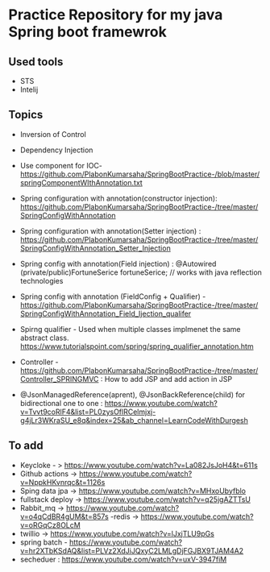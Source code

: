 # Practice Repository for my java Spring boot framewrok

## Used tools
* STS
* Intelij

## Topics
* Inversion of Control
* Dependency Injection

* Use component for IOC- https://github.com/PlabonKumarsaha/SpringBootPractice-/blob/master/springComponentWIthAnnotation.txt

* Spring configuration with annotation(constructor injection):  https://github.com/PlabonKumarsaha/SpringBootPractice-/tree/master/SpringConfigWithAnnotation

* Spring configuration with annotation(Setter injection) : https://github.com/PlabonKumarsaha/SpringBootPractice-/tree/master/SpringConfigWithAnnotation_Setter_Injection

* Spring config with annotation(Field injection) :
@Autowired
    (private/public)FortuneSerice fortuneSerice; // works with java reflection technologies
    
* Spring config with annotation (FieldConfig + Qualifier) -https://github.com/PlabonKumarsaha/SpringBootPractice-/tree/master/SpringConfigWithAnnotation_Field_Ijection_qualifer

* Spirng qualifier - Used when multiple classes implmenet the same abstract class. https://www.tutorialspoint.com/spring/spring_qualifier_annotation.htm

* Controller - https://github.com/PlabonKumarsaha/SpringBootPractice-/tree/master/Controller_SPRINGMVC : How to add JSP and add action in JSP
* @JsonManagedReference(aprent), @JsonBackReference(child)   for bidirectional one to one : https://www.youtube.com/watch?v=Tvvt9coRlF4&list=PL0zysOflRCelmjxj-g4jLr3WKraSU_e8q&index=25&ab_channel=LearnCodeWithDurgesh

## To add 
- Keycloke - > https://www.youtube.com/watch?v=La082JsJoH4&t=611s
- Github actions -> https://www.youtube.com/watch?v=NppkHKvnrqc&t=1126s
- Sping data jpa -> https://www.youtube.com/watch?v=MHxoUbyfblo
- fullstack deploy -> https://www.youtube.com/watch?v=q25jgAZTTsU
- Rabbit_mq -> https://www.youtube.com/watch?v=o4qCdBR4gUM&t=857s
-redis -> https://www.youtube.com/watch?v=oRGqCz8OLcM
- twillio -> https://www.youtube.com/watch?v=lJxjTLU9pGs
- spring batch - https://www.youtube.com/watch?v=hr2XTbKSdAQ&list=PLVz2XdJiJQxyC2LMLgDjFGJBX9TJAM4A2
- secheduer : https://www.youtube.com/watch?v=uxV-3947fiM
